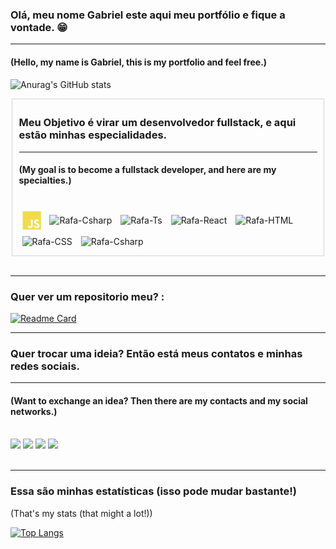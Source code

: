### Olá, meu nome Gabriel este aqui meu portfólio e fique a vontade. 😁

<hr>

#### (Hello, my name is Gabriel, this is my portfolio and feel free.)


![Anurag's GitHub stats](https://github-readme-stats.vercel.app/api?username=GagoBraboH2oh11&show_icons=true&theme=tokyonight)

<fieldset style="border: 1px solid lightgray">

### Meu Objetivo é virar um desenvolvedor fullstack, e aqui estão minhas especialidades.
<hr>

#### (My goal is to become a fullstack developer, and here are my specialties.)
<div style="display:             inline_block"><br>
  <img style="margin:5px;" align="center" alt="Rafa-Js" height="30" width="30" src="https://raw.githubusercontent.com/devicons/devicon/master/icons/javascript/javascript-plain.svg">
  <img style="margin:5px;" align="center" alt="Rafa-Csharp" src="https://img.shields.io/badge/GIT-E44C30?style=for-the-badge&logo=git&logoColor=white">
  <img style="margin:5px;" align="center" alt="Rafa-Ts" src="https://img.shields.io/badge/Sass-CC6699?style=for-the-badge&logo=sass&logoColor=white">
  <img style="margin:5px;" align="center" alt="Rafa-React" src="https://img.shields.io/badge/React-20232A?style=for-the-badge&logo=react&logoColor=61DAFB">
  <img style="margin:5px;" align="center" alt="Rafa-HTML" src="https://img.shields.io/badge/HTML5-E34F26?style=for-the-badge&logo=html5&logoColor=white">
  <img style="margin:5px;" align="center" alt="Rafa-CSS" src="https://img.shields.io/badge/CSS3-1572B6?style=for-the-badge&logo=css3&logoColor=white">
  <img style="margin:5px;" align="center" alt="Rafa-Csharp" src="https://img.shields.io/badge/Node.js-43853D?style=for-the-badge&logo=node.js&logoColor=white">
  
</div>
</fieldset>
<br>
<hr>

### Quer ver um repositorio meu? :

[![Readme Card](https://github-readme-stats.vercel.app/api/pin/?username=GagoBraboH2oh11&repo=my-codeing-save)](https://github.com/GagoBraboH2oh11/my-codeing-save)

<hr>
<div> 

### Quer trocar uma ideia? Então está meus contatos e minhas redes sociais.
<hr>

#### (Want to exchange an idea? Then there are my contacts and my social networks.)
<br>
  <a href="https://www.instagram.com/gabriellu_amaral/" target="_blank"><img src="https://img.shields.io/badge/-Instagram-%23E4405F?style=for-the-badge&logo=instagram&logoColor=white" target="_blank"></a>
  <a href = "mailto:gabrieljollygamer14@gmail.com"><img src="https://img.shields.io/badge/-Gmail-%23333?style=for-the-badge&logo=gmail&logoColor=white" target="_blank"></a>
  <a href="https://www.linkedin.com/in/gabriel-amaral-9a85091ba/" target="_blank"><img src="https://img.shields.io/badge/-LinkedIn-%230077B5?style=for-the-badge&logo=linkedin&logoColor=white" target="_blank"></a> 
  <a href="https://api.whatsapp.com/send?phone=5541995882217&text=Ola" target="_blank"><img
   src="https://img.shields.io/badge/WhatsApp-25D366?style=for-the-badge&logo=whatsapp&logoColor=white"></img></a>
</div>
<br>
<hr>

### Essa são minhas estatísticas (isso pode mudar bastante!)
(That's my stats (that might a lot!))

[![Top Langs](https://github-readme-stats.vercel.app/api/top-langs/?username=GagoBraboH2oh11&langs_count=8)](https://github.com/GagoBraboH2oh11/my-codeing-save)
